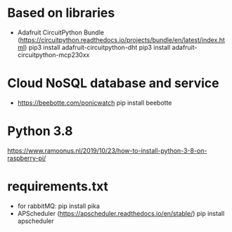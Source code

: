 Based on libraries
==================
- Adafruit CircuitPython Bundle (https://circuitpython.readthedocs.io/projects/bundle/en/latest/index.html)
pip3 install adafruit-circuitpython-dht
pip3 install adafruit-circuitpython-mcp230xx

Cloud NoSQL database and service
=================================
- https://beebotte.com/ponicwatch
pip install beebotte


Python 3.8
==========
https://www.ramoonus.nl/2019/10/23/how-to-install-python-3-8-on-raspberry-pi/

requirements.txt
=================
- for rabbitMQ:
    pip install pika
- APScheduler (https://apscheduler.readthedocs.io/en/stable/)
    pip install apscheduler


